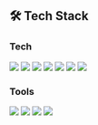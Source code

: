 <div align="left">
  
## 🛠 Tech Stack
### **Tech**
<p>
<img src="https://img.shields.io/badge/javascript-F7DF1E?style=flat-square&logo=javascript&logoColor=black">
<img src="https://img.shields.io/badge/react-61DAFB?style=flat-square&logo=react&logoColor=black">
<img src="https://img.shields.io/badge/redux-764ABC?style=flat-square&logo=react&logoColor=black">
<img src="https://img.shields.io/badge/axios-007CE2?style=flat-square&logo=axios&logoColor=white">
<img src="https://img.shields.io/badge/styledcomponents-DB7093?style=flat-square&logo=styledcomponents&logoColor=white">
<img src="https://img.shields.io/badge/Typescript-3178C6.svg?style=flat-square&logo=typescript&logoColor=white"/> 
<img src="https://img.shields.io/badge/Next.js-000000.svg?style=flat-square&logo=Next.js&logoColor=white"/>
<br>
</p>

### **Tools**
<p>
<img src="https://img.shields.io/badge/VSCode-007ACC?style=flat-square&logo=Visual Studio Code&logoColor=white"/>
<img src="https://img.shields.io/badge/Git-F05032?style=flat-square&logo=Git&logoColor=white"/>
<img src="https://img.shields.io/badge/Github-181717?style=flat-square&logo=github&logoColor=white">
<img src="https://img.shields.io/badge/Figma-F24E1E?style=flat-square&logo=Figma&logoColor=white"/>
<br>
</p>
</div>

